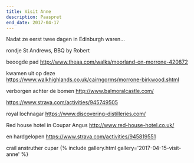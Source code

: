 ```yaml
---
title: Visit Anne
description: Paaspret
end_date: 2017-04-17
---
```


<a name="more"></a>

Nadat ze eerst twee dagen in Edinburgh waren...

rondje St Andrews, BBQ by Robert

beoogde pad
http://www.theaa.com/walks/moorland-on-morrone-420872


kwamen uit op deze
https://www.walkhighlands.co.uk/cairngorms/morrone-birkwood.shtml

verborgen achter de bomen
http://www.balmoralcastle.com/


https://www.strava.com/activities/945749505

royal lochnagar
https://www.discovering-distilleries.com/

Red house hotel in Coupar Angus
http://www.red-house-hotel.co.uk/

en hardgelopen
https://www.strava.com/activities/945819551

crail
anstruther
cupar
{% include gallery.html gallery='2017-04-15-visit-anne' %}